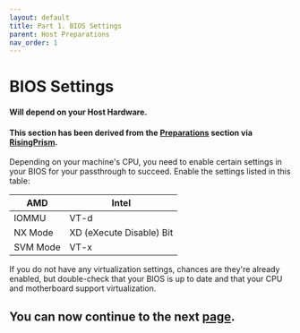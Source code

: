 ```yaml
---
layout: default
title: Part 1. BIOS Settings
parent: Host Preparations
nav_order: 1
---
```


# BIOS Settings
#### Will depend on your Host Hardware.
#### This section has been derived from the <a href="https://gitlab.com/risingprismtv/single-gpu-passthrough/-/wikis/1)-Preparations">Preparations</a> section via <a href="https://gitlab.com/risingprismtv/single-gpu-passthrough/-/wikis/home">RisingPrism</a>.

Depending on your machine's CPU, you need to enable certain settings in your BIOS for your passthrough to succeed. Enable the settings listed in this table:

| AMD  | Intel |
| ---- | ----- |
| IOMMU | VT-d |
| NX Mode | XD (eXecute Disable) Bit |
| SVM Mode | VT-x |

If you do not have any virtualization settings, chances are they're already enabled, but double-check that your BIOS is up to date and that your CPU and motherboard support virtualization.

## You can now continue to the next <a href="02-KernelParameters">page</a>.
